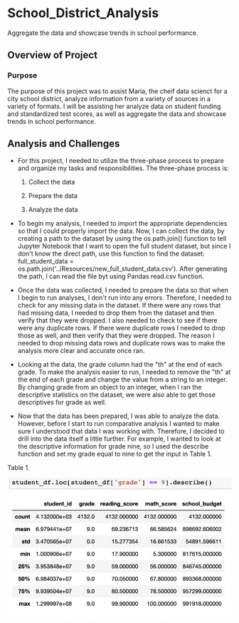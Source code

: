 # School_District_Analysis
Aggregate the data and showcase trends in school performance.

## Overview of Project
### Purpose
The purpose of this project was to assist Maria, the cheif data scienct for a city school district, analyze information from a variety of sources in a variety of formats. I will be assisting her analyze data on student funding and standardized test scores, as well as aggregate the data and showcase trends in school performance. 

## Analysis and Challenges

- For this project, I needed to utilize the three-phase process to prepare and organize my tasks and responsibilities. The three-phase process is: 

    1. Collect the data
    
    2. Prepare the data
    
    3. Analyze the data
    
- To begin my analysis, I needed to import the appropriate dependencies so that I could properly import the data. Now, I can collect the data, by creating a path to the dataset by using the os.path.join() function to tell Jupyter Notebook that I want to open the full student dataset, but since I don't know the direct path, use this function to find the dataset: full_student_data = os.path.join('../Resources/new_full_student_data.csv'). After generating the path, I can read the file byt using Pandas read.csv function. 

- Once the data was collected, I needed to prepare the data so that when I begin to run analyses, I don't run into any errors. Therefore, I needed to check for any missing data in the dataset. If there were any rows that had missing data, I needed to drop them from the dataset and then verify that they were dropped. I also needed to check to see if there were any duplicate rows. If there were duplicate rows I needed to drop those as well, and then verify that they were dropped. The reason I needed to drop missing data rows and duplicate rows was to make the analysis more clear and accurate once ran. 

- Looking at the data, the grade column had the "th" at the end of each grade. To make the analysis easier to run, I needed to remove the "th" at the end of each grade and change the value from a string to an integer. By changing grade from an object to an integer, when I ran the descriptive statistics on the dataset, we were also able to get those descriptives for grade as well. 

- Now that the data has been prepared, I was able to analyze the data. However, before I start to run comparative analysis I wanted to make sure I understood that data I was working with. Therefore, I decided to drill into the data itself a little further. For example, I wanted to look at the descriptive information for grade nine, so I used the describe function and set my grade equal to nine to get the input in Table 1. 

Table 1. 

![Descriptives of Grade 9](https://github.com/mrma2318/School_District_Analysis/blob/5bfc805847bb74b994748dc2456dac8f9ae4cc65/Student_Data_Challenge_Starter_Code/Resources/Descriptives_of_Grade_9.png)





